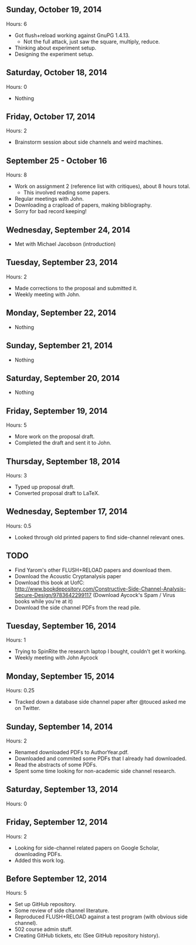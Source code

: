Sunday, October 19, 2014
---------------------------------

Hours: 6

- Got flush+reload working against GnuPG 1.4.13.
    - Not the full attack, just saw the square, multiply, reduce.
- Thinking about experiment setup.
- Designing the experiment setup.

Saturday, October 18, 2014
---------------------------------

Hours: 0

- Nothing

Friday, October 17, 2014
---------------------------------

Hours: 2

- Brainstorm session about side channels and weird machines.

September 25 - October 16
--------------------------

Hours: 8

- Work on assignment 2 (reference list with critiques), about 8 hours total.
    - This involved reading some papers.
- Regular meetings with John.
- Downloading a crapload of papers, making bibliography.
- Sorry for bad record keeping!

Wednesday, September 24, 2014
---------------------------------

- Met with Michael Jacobson (introduction)

Tuesday, September 23, 2014
---------------------------------

Hours: 2

- Made corrections to the proposal and submitted it.
- Weekly meeting with John.

Monday, September 22, 2014
---------------------------------

- Nothing

Sunday, September 21, 2014
---------------------------------

- Nothing

Saturday, September 20, 2014
---------------------------------

- Nothing

Friday, September 19, 2014
---------------------------------

Hours: 5

- More work on the proposal draft.
- Completed the draft and sent it to John.

Thursday, September 18, 2014
---------------------------------

Hours: 3

- Typed up proposal draft.
- Converted proposal draft to LaTeX.

Wednesday, September 17, 2014
---------------------------------

Hours: 0.5

- Looked through old printed papers to find side-channel relevant ones.

TODO
-----

* Find Yarom's other FLUSH+RELOAD papers and download them.
* Download the Acoustic Cryptanalysis paper
* Download this book at UofC:
    http://www.bookdepository.com/Constructive-Side-Channel-Analysis-Secure-Design/9783642299117
  (Download Aycock's Spam / Virus books while you're at it)
* Download the side channel PDFs from the read pile.

Tuesday, September 16, 2014
---------------------------------

Hours: 1

- Trying to SpinRite the research laptop I bought, couldn't get it working.
- Weekly meeting with John Aycock

Monday, September 15, 2014
---------------------------------

Hours: 0.25

- Tracked down a database side channel paper after @touced asked me on
  Twitter.


Sunday, September 14, 2014
---------------------------------

Hours: 2

- Renamed downloaded PDFs to AuthorYear.pdf.
- Downloaded and commited some PDFs that I already had downloaded.
- Read the abstracts of some PDFs.
- Spent some time looking for non-academic side channel research.

Saturday, September 13, 2014
---------------------------------

Hours: 0

Friday, September 12, 2014
---------------------------------

Hours: 2

- Looking for side-channel related papers on Google Scholar, downloading PDFs.
- Added this work log.

Before September 12, 2014
--------------------------

Hours: 5

- Set up GitHub repository.
- Some review of side channel literature.
- Reproduced FLUSH+RELOAD against a test program (with obvious side channel).
- 502 course admin stuff.
- Creating GitHub tickets, etc (See GitHub repository history).
